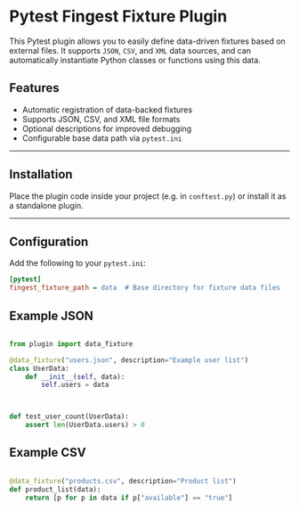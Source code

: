 # Pytest Fingest Fixture Plugin

This Pytest plugin allows you to easily define data-driven fixtures based on external files. It supports `JSON`, `CSV`, and `XML` data sources, and can automatically instantiate Python classes or functions using this data.

## Features

- Automatic registration of data-backed fixtures
- Supports JSON, CSV, and XML file formats
- Optional descriptions for improved debugging
- Configurable base data path via `pytest.ini`

---

## Installation

Place the plugin code inside your project (e.g. in `conftest.py`) or install it as a standalone plugin.

---

## Configuration

Add the following to your `pytest.ini`:

```ini
[pytest]
fingest_fixture_path = data  # Base directory for fixture data files

```

## Example JSON

```python

from plugin import data_fixture

@data_fixture("users.json", description="Example user list")
class UserData:
    def __init__(self, data):
        self.users = data



def test_user_count(UserData):
    assert len(UserData.users) > 0

```

## Example CSV

```python

@data_fixture("products.csv", description="Product list")
def product_list(data):
    return [p for p in data if p["available"] == "true"]

```
